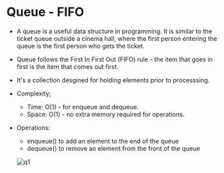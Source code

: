 # Queue - FIFO
  - A queue is a useful data structure in programming. It is similar to the ticket queue outside a cinema hall, where the first person entering the queue is        the first person who gets the ticket.

  - Queue follows the First In First Out (FIFO) rule - the item that goes in first is the item that comes out first.

  - It's a collection desgined for holding elements prior to processsing.

  - Complexity;
     - Time: O(1) - for enqueue and dequeue.
     - Space: O(1) - no extra memory required for operations.
     
  - Operations:
     - enqueue() to add an element to the end of the queue
     - dequeue() to remove an element from the front of the queue

    ![q1](https://user-images.githubusercontent.com/113314204/194691820-6db3e523-fabb-4bc9-afa9-5594e22b207e.gif)
